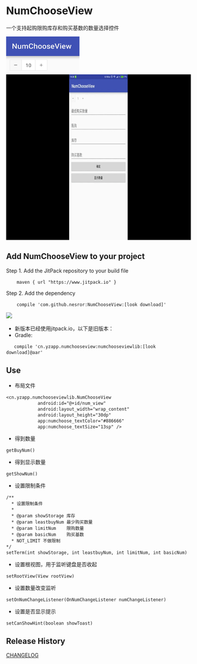NumChooseView
========
 一个支持起购限购库存和购买基数的数量选择控件

<img src="img\img_1.png" width="200" height="100"/>

<img src="img\img_3.gif" width="800" height="450"/>

Add NumChooseView to your project
----------------------------
Step 1. Add the JitPack repository to your build file
```
	maven { url "https://www.jitpack.io" }
```

Step 2. Add the dependency
```
	compile 'com.github.nesror:NumChooseView:[look download]'
```
[![](https://www.jitpack.io/v/nesror/NumChooseView.svg)](https://www.jitpack.io/#nesror/NumChooseView)

* 新版本已经使用jitpack.io，以下是旧版本：
* Gradle:
```
   compile 'cn.yzapp.numchooseview:numchooseviewlib:[look download]@aar'
```

Use
----------------------------
 * 布局文件
````
<cn.yzapp.numchooseviewlib.NumChooseView
            android:id="@+id/num_view"
            android:layout_width="wrap_content"
            android:layout_height="30dp"
            app:numchoose_textColor="#886666"
            app:numchoose_textSize="13sp" />
````

 * 得到数量
~~~~
getBuyNum()
~~~~

 * 得到显示数量
~~~~
getShowNum()
~~~~

 * 设置限制条件
~~~~
/**
  * 设置限制条件
  *
  * @param showStorage 库存
  * @param leastbuyNum 最少购买数量
  * @param limitNum    限购数量
  * @param basicNum    购买基数
  * NOT_LIMIT 不做限制
*/
setTerm(int showStorage, int leastbuyNum, int limitNum, int basicNum)
~~~~
 * 设置根视图，用于监听键盘是否收起
~~~~
setRootView(View rootView)
~~~~
* 设置数量改变监听
~~~~
setOnNumChangeListener(OnNumChangeListener numChangeListener)
~~~~
 * 设置是否显示提示
~~~~
setCanShowHint(boolean showToast)
~~~~

Release History
------------------------
[CHANGELOG](CHANGELOG.md)
